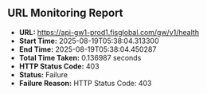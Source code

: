 ## URL Monitoring Report

- **URL:** https://api-gw1-prod1.fisglobal.com/gw/v1/health
- **Start Time:** 2025-08-19T05:38:04.313300
- **End Time:** 2025-08-19T05:38:04.450287
- **Total Time Taken:** 0.136987 seconds
- **HTTP Status Code:** 403
- **Status:** Failure
- **Failure Reason:** HTTP Status Code: 403
